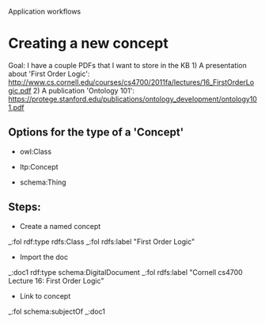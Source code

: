 Application workflows


# Creating a new concept

Goal: I have a couple PDFs that I want to store in the KB
    1) A presentation about 'First Order Logic': http://www.cs.cornell.edu/courses/cs4700/2011fa/lectures/16_FirstOrderLogic.pdf
    2) A publication 'Ontology 101': https://protege.stanford.edu/publications/ontology_development/ontology101.pdf

## Options for the type of a 'Concept'

- owl:Class

- ltp:Concept

- schema:Thing



## Steps:

* Create a named concept

_:fol   rdf:type     rdfs:Class
_:fol   rdfs:label   "First Order Logic"

* Import the doc

_:doc1   rdf:type     schema:DigitalDocument
_:fol   rdfs:label   "Cornell cs4700 Lecture 16: First Order Logic"

* Link to concept

_:fol   schema:subjectOf   _:doc1

